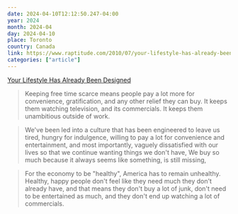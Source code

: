 ```yaml
---
date: 2024-04-10T12:12:50.247-04:00
year: 2024
month: 2024-04
day: 2024-04-10
place: Toronto
country: Canada
link: https://www.raptitude.com/2010/07/your-lifestyle-has-already-been-designed/
categories: ["article"]
---
```

[Your Lifestyle Has Already Been Designed](https://www.raptitude.com/2010/07/your-lifestyle-has-already-been-designed/)

> Keeping free time scarce means people pay a lot more for convenience, gratification, and any other relief they can buy. It keeps them watching television, and its commercials. It keeps them unambitious outside of work.

> We've been led into a culture that has been engineered to leave us tired, hungry for indulgence, willing to pay a lot for convenience and entertainment, and most importantly, vaguely dissatisfied with our lives so that we continue wanting things we don't have, We buy so much because it always seems like something, is still missing,

> For the economy to be "healthy", America has to remain unhealthy. Healthy, happy people don't feel like they need much they don't already have, and that means they don't buy a lot of junk, don't need to be entertained as much, and they don't end up watching a lot of commercials.
